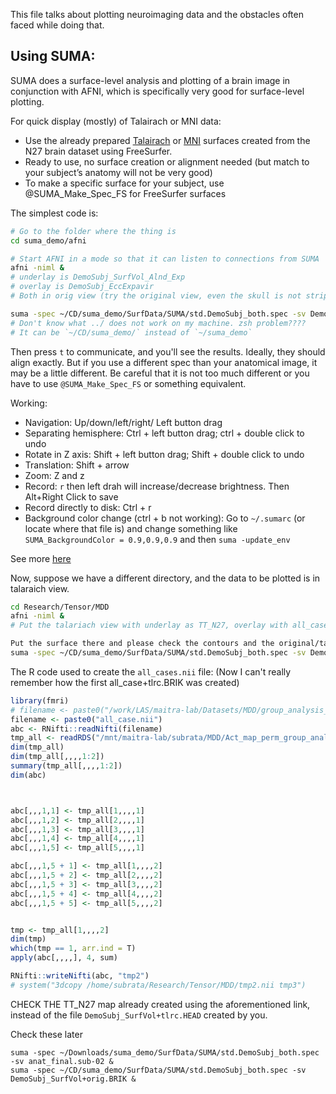 This file talks about plotting neuroimaging data and the obstacles often faced while doing that. 

## Using SUMA:
SUMA does a surface-level analysis and plotting of a brain image in conjunction with AFNI, which is specifically very good for surface-level plotting. 

For quick display (mostly) of Talairach or MNI data:
* Use the already prepared [Talairach](http://afni.nimh.nih.gov/pub/dist/tgz/suma_TT_N27.tgz) or [MNI](http://afni.nimh.nih.gov/pub/dist/tgz/suma_MNI_N27.tgz) surfaces created from the N27 brain dataset using FreeSurfer.
* Ready to use, no surface creation or alignment needed (but match to your subject’s anatomy will not be very good)
* To make a specific surface for your subject, use @SUMA_Make_Spec_FS for FreeSurfer surfaces

The simplest code is:
```bash
# Go to the folder where the thing is
cd suma_demo/afni

# Start AFNI in a mode so that it can listen to connections from SUMA
afni -niml &
# underlay is DemoSubj_SurfVol_Alnd_Exp
# overlay is DemoSubj_EccExpavir
# Both in orig view (try the original view, even the skull is not stripped)

suma -spec ~/CD/suma_demo/SurfData/SUMA/std.DemoSubj_both.spec -sv DemoSubj_SurfVol_Alnd_Exp+orig
# Don't know what ../ does not work on my machine. zsh problem????
# It can be `~/CD/suma_demo/` instead of `~/suma_demo`
```
Then press `t` to communicate, and you'll see the results. Ideally, they should align exactly. But if you use a different spec than your anatomical image, it may be a little different. Be careful that it is not too much different or you have to use `@SUMA_Make_Spec_FS` or something equivalent. 

Working: 
 * Navigation: Up/down/left/right/ Left button drag
 * Separating hemisphere: Ctrl + left button drag; ctrl + double click to undo
 * Rotate in Z axis: Shift + left button drag; Shift + double click to undo
 * Translation: Shift + arrow
 * Zoom: Z and z
 * Record: `r` then left drah will increase/decrease brightness. Then Alt+Right Click to save
 * Record directly to disk: Ctrl + r
 * Background color change (ctrl + b not working): Go to `~/.sumarc` (or locate where that file is) and change something like `SUMA_BackgroundColor = 0.9,0.9,0.9` and then `suma -update_env`

See more [here](https://afni.nimh.nih.gov/pub/dist/doc/htmldoc/SUMA/Viewer.html)


Now, suppose we have a different directory, and the data to be plotted is in talaraich view. 
```bash
cd Research/Tensor/MDD
afni -niml &
# Put the talariach view with underlay as TT_N27, overlay with all_cases.nii

Put the surface there and please check the contours and the original/talaraich view.
suma -spec ~/CD/suma_demo/SurfData/SUMA/std.DemoSubj_both.spec -sv DemoSubj_SurfVol+tlrc.HEAD &
```

The R code used to create the `all_cases.nii` file: (Now I can't really remember how the first all_case+tlrc.BRIK was created)
```R
library(fmri)
# filename <- paste0("/work/LAS/maitra-lab/Datasets/MDD/group_analysis_MDD_LOO_all_runs/all_case+tlrc.BRIK")
filename <- paste0("all_case.nii")
abc <- RNifti::readNifti(filename)
tmp_all <- readRDS("/mnt/maitra-lab/subrata/MDD/Act_map_perm_group_analysis_added_all.rds")
dim(tmp_all)
dim(tmp_all[,,,,1:2])
summary(tmp_all[,,,,1:2])
dim(abc)



abc[,,,1,1] <- tmp_all[1,,,,1]
abc[,,,1,2] <- tmp_all[2,,,,1]
abc[,,,1,3] <- tmp_all[3,,,,1]
abc[,,,1,4] <- tmp_all[4,,,,1]
abc[,,,1,5] <- tmp_all[5,,,,1]

abc[,,,1,5 + 1] <- tmp_all[1,,,,2]
abc[,,,1,5 + 2] <- tmp_all[2,,,,2]
abc[,,,1,5 + 3] <- tmp_all[3,,,,2]
abc[,,,1,5 + 4] <- tmp_all[4,,,,2]
abc[,,,1,5 + 5] <- tmp_all[5,,,,2]


tmp <- tmp_all[1,,,,2]
dim(tmp)
which(tmp == 1, arr.ind = T)
apply(abc[,,,,], 4, sum)

RNifti::writeNifti(abc, "tmp2")
# system("3dcopy /home/subrata/Research/Tensor/MDD/tmp2.nii tmp3")
```

CHECK THE TT_N27 map already created using the aforementioned link, instead of the file `DemoSubj_SurfVol+tlrc.HEAD` created by you. 






Check these later
```
suma -spec ~/Downloads/suma_demo/SurfData/SUMA/std.DemoSubj_both.spec  -sv anat_final.sub-02 &
suma -spec ~/CD/suma_demo/SurfData/SUMA/std.DemoSubj_both.spec -sv DemoSubj_SurfVol+orig.BRIK &
```
